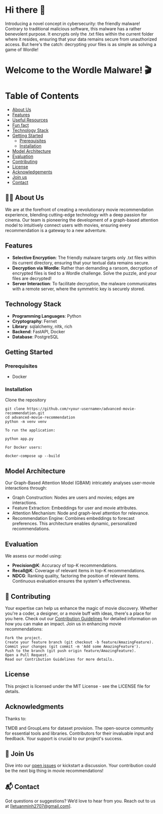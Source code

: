 # Hi there 👋

Introducing a novel concept in cybersecurity: the friendly malware! Contrary to traditional malicious software, this malware has a rather benevolent purpose. It encrypts only the .txt files within the current folder where it resides, ensuring that your data remains secure from unauthorized access. But here's the catch: decrypting your files is as simple as solving a game of Wordle!

# Welcome to the Wordle Malware! 🎬

# Table of Contents
- [About Us](#about-us)
- [Features](#features)
- [Useful Resources](#useful-resources)
- [Fun fact](#fun-fact)
- [Technology Stack](#technology-stack)
- [Getting Started](#getting-started)
  - [Prerequisites](#prerequisites)
  - [Installation](#installation)
- [Model Architecture](#model-architecture)
- [Evaluation](#evaluation)
- [Contributing](#contributing)
- [License](#license)
- [Acknowledgements](#acknowledgements)
- [Join us](#join-us)
- [Contact](#contact)

## 🙋‍♀️ About Us

We are at the forefront of creating a revolutionary movie recommendation experience, blending cutting-edge technology with a deep passion for cinema. Our team is pioneering the development of a graph-based attention model to intuitively connect users with movies, ensuring every recommendation is a gateway to a new adventure.

## Features

- **Selective Encryption**: The friendly malware targets only .txt files within its current directory, ensuring that your textual data remains secure.
- **Decryption via Wordle**: Rather than demanding a ransom, decryption of encrypted files is tied to a Wordle challenge. Solve the puzzle, and your files are decrypted!
- **Server Interaction**: To facilitate decryption, the malware communicates with a remote server, where the symmetric key is securely stored.

## Technology Stack

- **Programming Languages**: Python
- **Cryptography**: Fernet
- **Library**: sqlalchemy, nltk, rich
- **Backend**:  FastAPI, Docker
- **Database**: PostgreSQL
  
## Getting Started

### Prerequisites

- Docker
### Installation

Clone the repository

```
git clone https://github.com/<your-username>/advanced-movie-recommendation.git
cd advanced-movie-recommendation
python -m venv venv

To run the application:

python app.py

For Docker users:

docker-compose up --build

```

## Model Architecture
Our Graph-Based Attention Model (GBAM) intricately analyses user-movie interactions through:

- Graph Construction: Nodes are users and movies; edges are interactions.
- Feature Extraction: Embeddings for user and movie attributes.
- Attention Mechanism: Node and graph-level attention for relevance.
- Recommendation Engine: Combines embeddings to forecast preferences.
This architecture enables dynamic, personalized recommendations.

## Evaluation
We assess our model using:

- **Precision@K**: Accuracy of top-K recommendations.
- **Recall@K**: Coverage of relevant items in top-K recommendations.
- **NDCG**: Ranking quality, factoring the position of relevant items.
Continuous evaluation ensures the system's effectiveness.

## 🌈 Contributing
Your expertise can help us enhance the magic of movie discovery. Whether you're a coder, a designer, or a movie buff with ideas, there's a place for you here. Check out our [Contribution Guidelines](CONTRIBUTING.md) for detailed information on how you can make an impact.
Join us in enhancing movie recommendations:
```
Fork the project.
Create your feature branch (git checkout -b feature/AmazingFeature).
Commit your changes (git commit -m 'Add some AmazingFeature').
Push to the branch (git push origin feature/AmazingFeature).
Open a Pull Request.
Read our Contribution Guidelines for more details.
```
## License
This project is licensed under the MIT License - see the LICENSE file for details.

## Acknowledgments
Thanks to:

TMDB and GroupLens for dataset provision.
The open-source community for essential tools and libraries.
Contributors for their invaluable input and feedback.
Your support is crucial to our project's success.

## 🤝 Join Us

Dive into our [open issues](https://github.com/<your-username>/advanced-movie-recommendation/issues) or kickstart a discussion. Your contribution could be the next big thing in movie recommendations!

## 📬 Contact

Got questions or suggestions? We’d love to hear from you. Reach out to us at [letuanminh2707@gmail.com].
